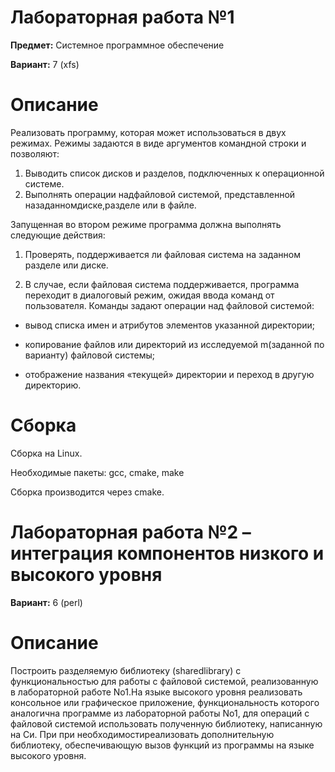 # Лабораторная работа №1

**Предмет:** Системное программное обеспечение

**Вариант:** 7 (xfs)

# Описание

Реализовать программу, которая может использоваться в двух режимах.
Режимы задаются в виде аргументов командной строки и позволяют:

1. Выводить список дисков и разделов, подключенных к операционной системе.
2. Выполнять операции надфайловой системой, представленной назаданномдиске,разделе или в файле.

Запущенная во втором режиме программа должна выполнять следующие действия:

1. Проверять, поддерживается ли файловая система на заданном разделе или диске.

2. В случае, если файловая система поддерживается, программа переходит в диалоговый режим, ожидая ввода команд от пользователя.
Команды задают операции над файловой системой:

- вывод списка имен и атрибутов элементов указанной директории;

- копирование файлов или директорий из исследуемой m(заданной по варианту) файловой системы;

- отображение названия «текущей» директории и переход в другую директорию.

# Сборка
Сборка на Linux.

Необходимые пакеты: gcc, cmake, make

Сборка производится через cmake.

# Лабораторная работа №2 – интеграция  компонентов  низкого  и высокого уровня

**Вариант:** 6 (perl)

# Описание

Построить разделяемую библиотеку (sharedlibrary) с функциональностью для работы с файловой системой, реализованную в лабораторной работе No1.На  языке  высокого  уровня  реализовать консольное  или графическое  приложение, функциональность которого аналогична программе из лабораторной работы No1, для операций с файловой  системой использовать  полученную  библиотеку,  написанную  на  Си. При  при необходимостиреализовать дополнительную библиотеку, обеспечивающую вызов функций из программы на языке высокого уровня.
